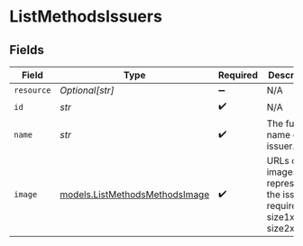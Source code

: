 # ListMethodsIssuers


## Fields

| Field                                                                     | Type                                                                      | Required                                                                  | Description                                                               | Example                                                                   |
| ------------------------------------------------------------------------- | ------------------------------------------------------------------------- | ------------------------------------------------------------------------- | ------------------------------------------------------------------------- | ------------------------------------------------------------------------- |
| `resource`                                                                | *Optional[str]*                                                           | :heavy_minus_sign:                                                        | N/A                                                                       |                                                                           |
| `id`                                                                      | *str*                                                                     | :heavy_check_mark:                                                        | N/A                                                                       | ideal_ABNANL2A                                                            |
| `name`                                                                    | *str*                                                                     | :heavy_check_mark:                                                        | The full name of the issuer.                                              | ING Bank                                                                  |
| `image`                                                                   | [models.ListMethodsMethodsImage](../models/listmethodsmethodsimage.md)    | :heavy_check_mark:                                                        | URLs of images representing the issuer. required: - size1x - size2x - svg |                                                                           |
